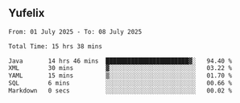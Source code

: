 ## Yufelix

<!--START_SECTION:waka-->

```txt
From: 01 July 2025 - To: 08 July 2025

Total Time: 15 hrs 38 mins

Java       14 hrs 46 mins  ███████████████████████▓░   94.40 %
XML        30 mins         ▓░░░░░░░░░░░░░░░░░░░░░░░░   03.22 %
YAML       15 mins         ▒░░░░░░░░░░░░░░░░░░░░░░░░   01.70 %
SQL        6 mins          ░░░░░░░░░░░░░░░░░░░░░░░░░   00.66 %
Markdown   0 secs          ░░░░░░░░░░░░░░░░░░░░░░░░░   00.02 %
```

<!--END_SECTION:waka-->

